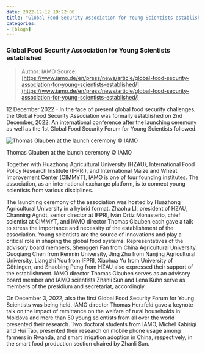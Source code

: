 ```yaml
---
date: 2022-12-12 19:22:00
title: "Global Food Security Association for Young Scientists established"
categories:
- [blogs]
---
```


### Global Food Security Association for Young Scientists established ###

> Author: IAMO
> Source: [https://www.iamo.de/en/press/news/article/global-food-security-association-for-young-scientists-established/](https://www.iamo.de/en/press/news/article/global-food-security-association-for-young-scientists-established/)

12 December 2022 - In the face of present global food security challenges, the Global Food Security Association was formally established on 2nd December, 2022. An international conference after the launching ceremony as well as the 1st Global Food Security Forum for Young Scientists followed.

![Thomas Glauben at the launch ceremony © IAMO](https://wp-img.daozhao.com.cn/thefoodsecurity/article/csm_IAMO-news_bearbeitet_web_18872c8c65.jpg)

<p class="_image_caption">Thomas Glauben at the launch ceremony © IAMO</p>

Together with Huazhong Agricultural University (HZAU), International Food Policy Research Institute (IFPRI), and International Maize and Wheat Improvement Center (CIMMYT), IAMO is one of four founding institutes. The association, as an international exchange platform, is to connect young scientists from various disciplines.

The launching ceremony of the association was hosted by Huazhong Agricultural University in a hybrid format. Zhaohu LI, president of HZAU, Channing Agndt, senior director at IFPRI, Iván Ortiz Monasterio, chief scientist at CIMMYT, and IAMO director Thomas Glauben each gave a talk to stress the importance and necessity of the establishment of the association. Young scientists are the source of innovations and play a critical role in shaping the global food systems. Representatives of the advisory board members, Shenggen Fan from China Agricultural University, Guoqiang Chen from Renmin University, Jing Zhu from Nanjing Agricultural University, Liangzhi You from IFPRI, Xiaohua Yu from University of Göttingen, and Shaobing Peng from HZAU also expressed their support of the establishment. IAMO director Thomas Glauben serves as an advisory board member and IAMO scientists Zhanli Sun and Lena Kuhn serve as members of the presidium and secretariat, accordingly.

On December 3, 2022, also the first Global Food Security Forum for Young Scientists was being held. IAMO director Thomas Herzfeld gave a keynote talk on the impact of remittance on the welfare of rural households in Moldova and more than 50  young scientists from all over the world presented their research. Two doctoral students from IAMO, Michel Kabirigi and Hui Tao, presented their research on mobile phone usage among farmers in Rwanda, and smart irrigation adoption in China, respectively, in the smart food production section chaired by Zhanli Sun.
